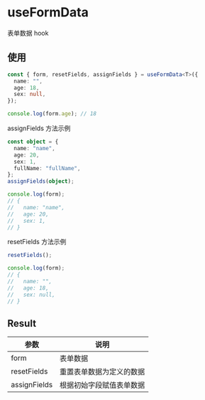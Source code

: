 # useFormData

表单数据 hook

## 使用

```ts
const { form, resetFields, assignFields } = useFormData<T>({
  name: "",
  age: 18,
  sex: null,
});

console.log(form.age); // 18
```

assignFields 方法示例

```ts
const object = {
  name: "name",
  age: 20,
  sex: 1,
  fullName: "fullName",
};
assignFields(object);

console.log(form);
// {
//   name: "name",
//   age: 20,
//   sex: 1,
// }
```

resetFields 方法示例

```ts
resetFields();

console.log(form);
// {
//   name: "",
//   age: 18,
//   sex: null,
// }
```

## Result

| 参数         | 说明                     |
| ------------ | ------------------------ |
| form         | 表单数据                 |
| resetFields  | 重置表单数据为定义的数据 |
| assignFields | 根据初始字段赋值表单数据 |
